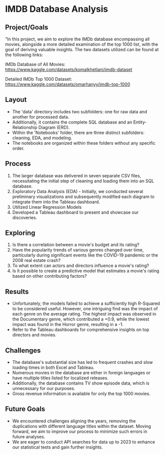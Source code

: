 # IMDB Database Analysis

## Project/Goals
"In this project, we aim to explore the IMDb database encompassing all movies, alongside a more detailed examination of the top 1000 list, with the goal of deriving valuable insights. The two datasets utilized can be found at the following links:

IMDb Database of All Movies: https://www.kaggle.com/datasets/komalkhetlani/imdb-dataset

Detailed IMDb Top 1000 Dataset: https://www.kaggle.com/datasets/omarhanyy/imdb-top-1000

## Layout
- The 'data' directory includes two subfolders: one for raw data and another for processed data. 
- Additionally, it contains the complete SQL database and an Entity-Relationship Diagram (ERD).
- Within the 'Notebooks' folder, there are three distinct subfolders: cleaning, EDA, and modeling. 
- The notebooks are organized within these folders without any specific order.

## Process
1. The larger database was delivered in seven separate CSV files, necessitating the initial step of cleaning and loading them into an SQL database.
2. Exploratory Data Analysis (EDA) - Initially, we conducted several preliminary visualizations and subsequently modified each diagram to integrate them into the Tableau dashboard.
3. Utilized Linear Regression Models
4. Developed a Tableau dashboard to present and showcase our discoveries.

## Exploring
1. Is there a correlation between a movie's budget and its rating?
2. Have the popularity trends of various genres changed over time, particularly during significant events like the COVID-19 pandemic or the 2008 real estate crash?
3. To what extent can actors and directors influence a movie's rating?
4. Is it possible to create a predictive model that estimates a movie's rating based on other contributing factors?

## Results
- Unfortunately, the models failed to achieve a sufficiently high R-Squared to be considered useful. However, one intriguing find was the impact of each genre on the average rating. The highest impact was observed in the Documentary genre, which contributed a +0.9, while the lowest impact was found in the Horror genre, resulting in a -1.
- Refer to the Tableau dashboards for comprehensive insights on top directors and movies.
  
## Challenges 
- The database's substantial size has led to frequent crashes and slow loading times in both Excel and Tableau.
- Numerous movies in the database are either in foreign languages or have multiple titles listed for localized releases.
- Additionally, the database contains TV show episode data, which is unnecessary for our purposes.
- Gross revenue information is available for only the top 1000 movies.

## Future Goals
- We encountered challenges aligning the years, removing the duplications with different language titles within the dataset. Moving forward, we aim to improve our process to minimize such errors in future analyses.
- We are eager to conduct API searches for data up to 2023 to enhance our statistical tests and gain further insights.
